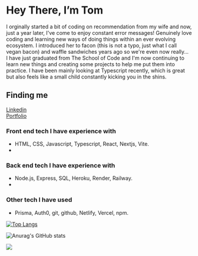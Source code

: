 # Hey There, I’m Tom
I orginally started a bit of coding on recommendation from my wife and now, just a year later, I've come to enjoy constant error messages! Genuinely love coding and learning new ways of doing things within an ever evolving ecosystem. I introduced her to facon (this is not a typo, just what I call vegan bacon) and waffle sandwiches years ago so we're even now really...\
I have just graduated from The School of Code and I'm now continuing to learn new things and creating some projects to help me put them into practice. I have been mainly looking at Typescript recently, which is great but also feels like a small child constantly kicking you in the shins.

## Finding me
<a href='https://www.linkedin.com/in/tom-birbeck/' target="_blank">Linkedin</a>\
<a href='https://portfolio-tombirbeck.vercel.app/' target="_blank">Portfolio</a>

 ### Front end tech I have experience with
 - HTML, CSS, Javascript, Typescript, React, Nextjs, Vite.
 - 
 ### Back end tech I have experience with
 -  Node.js, Express, SQL, Heroku, Render, Railway. 
 -  
 ### Other tech I have used
 - Prisma, Auth0, git, github, Netlify, Vercel, npm. 

[![Top Langs](https://github-readme-stats.vercel.app/api/top-langs/?username=TomBirbeck&layout=compact&theme=tokyonight)](https://github.com/anuraghazra/github-readme-stats)

![Anurag's GitHub stats](https://github-readme-stats.vercel.app/api?username=TomBirbeck&show_icons=true&theme=tokyonight) 


<img src="https://www.codewars.com/users/TomBirbeck/badges/large"/>
<!---
TomBirbeck/TomBirbeck is a ✨ special ✨ repository because its `README.md` (this file) appears on your GitHub profile.
You can click the Preview link to take a look at your changes.
--->
